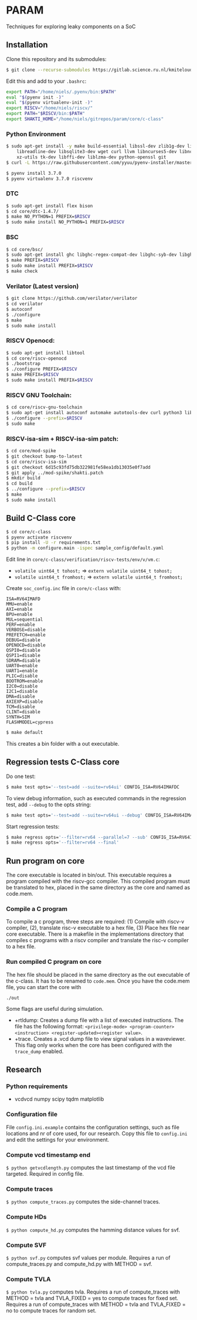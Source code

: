 # PARAM

Techniques for exploring leaky components on a SoC

## Installation
Clone this repository and its submodules:
```bash
$ git clone --recurse-submodules https://gitlab.science.ru.nl/kmiteloudi/param.git
```

Edit this and add to your `.bashrc`:
```bash
export PATH="/home/niels/.pyenv/bin:$PATH"
eval "$(pyenv init -)"
eval "$(pyenv virtualenv-init -)"
export RISCV="/home/niels/riscv/"
export PATH="$RISCV/bin:$PATH"
export SHAKTI_HOME="/home/niels/gitrepos/param/core/c-class"
```

### Python Environment
```bash
$ sudo apt-get install -y make build-essential libssl-dev zlib1g-dev libbz2-dev \
    libreadline-dev libsqlite3-dev wget curl llvm libncurses5-dev libncursesw5-dev \
    xz-utils tk-dev libffi-dev liblzma-dev python-openssl git
$ curl -L https://raw.githubusercontent.com/yyuu/pyenv-installer/master/bin/pyenv-installer | bash

$ pyenv install 3.7.0
$ pyenv virtualenv 3.7.0 riscvenv
```

### DTC
```bash
$ sudo apt-get install flex bison
$ cd core/dtc-1.4.7/
$ make NO_PYTHON=1 PREFIX=$RISCV
$ sudo make install NO_PYTHON=1 PREFIX=$RISCV
```

### BSC
```bash
$ cd core/bsc/
$ sudo apt-get install ghc libghc-regex-compat-dev libghc-syb-dev libghc-old-time-dev libghc-split-dev ghc-prof libghc-regex-compat-prof libghc-syb-prof libghc-old-time-prof libghc-split-prof gperf autoconf tcl-dev flex bison iverilog
$ make PREFIX=$RISCV
$ sudo make install PREFIX=$RISCV
$ make check
```

### Verilator (Latest version)
```bash
$ git clone https://github.com/verilator/verilator
$ cd verilator
$ autoconf
$ ./configure
$ make 
$ sudo make install
```


### RISCV Openocd:
```bash
$ sudo apt-get install libtool
$ cd core/riscv-openocd
$ ./bootstrap 
$ ./configure PREFIX=$RISCV
$ make PREFIX=$RISCV
$ sudo make install PREFIX=$RISCV
```

### RISCV GNU Toolchain:
```bash
$ cd core/riscv-gnu-toolchain
$ sudo apt-get install autoconf automake autotools-dev curl python3 libmpc-dev libmpfr-dev libgmp-dev gawk build-essential bison flex texinfo gperf libtool patchutils bc zlib1g-dev libexpat-dev
$ ./configure --prefix=$RISCV
$ sudo make
```

### RISCV-isa-sim + RISCV-isa-sim patch: 
```bash
$ cd core/mod-spike                                 
$ git checkout bump-to-latest       
$ cd core/riscv-isa-sim
$ git checkout 6d15c93fd75db322981fe58ea1db13035e0f7add
$ git apply ../mod-spike/shakti.patch
$ mkdir build
$ cd build
$ ../configure --prefix=$RISCV
$ make
$ sudo make install
```

## Build C-Class core
```bash
$ cd core/c-class
$ pyenv activate riscvenv
$ pip install -U -r requirements.txt
$ python -m configure.main -ispec sample_config/default.yaml
```

Edit line in `core/c-class/verification/riscv-tests/env/v/vm.c`: 
- `volatile uint64_t tohost;` => `extern volatile uint64_t tohost;`
- `volatile uint64_t fromhost;` => `extern volatile uint64_t fromhost;`

Create `soc_config.inc` file in `core/c-class` with:
```
ISA=RV64IMAFD
MMU=enable
AXI=enable
BPU=enable
MUL=sequential
PERF=enable
VERBOSE=disable
PREFETCH=enable
DEBUG=disable
OPENOCD=disable
QSPI0=disable
QSPI1=disable
SDRAM=disable
UART0=enable
UART1=enable
PLIC=disable
BOOTROM=enable
I2C0=disable
I2C1=disable
DMA=disable
AXIEXP=disable
TCM=disable
CLINT=disable
SYNTH=SIM
FLASHMODEL=cypress
```

```bash
$ make default
```
This creates a bin folder with a out executable. 

## Regression tests C-Class core
Do one test:
```bash
$ make test opts='--test=add --suite=rv64ui' CONFIG_ISA=RV64IMAFDC
```

To view debug information, such as executed commands in the regression test, add `--debug` to the opts string:
```bash
$ make test opts='--test=add --suite=rv64ui --debug' CONFIG_ISA=RV64IMAFDC
```

Start regression tests:
```bash
$ make regress opts='--filter=rv64 --parallel=7 --sub' CONFIG_ISA=RV64IMAFDC
$ make regress opts='--filter=rv64 --final'
```


## Run program on core
The core executable is located in bin/out. This executable requires a program compiled with the riscv-gcc compiler. This compiled program must be translated to hex, placed in the same directory as the core and named as code.mem.

### Compile a C program
To compile a c program, three steps are required: (1) Compile with riscv-v compiler, (2), translate risc-v executable to a hex file, (3) Place hex file near core executable. There is a makefile in the implementations directory that compiles c programs with a riscv compiler and translate the risc-v compiler to a hex file. 

### Run compiled C program on core 
The hex file should be placed in the same directory as the out executable of the c-class. It has to be renamed to `code.mem`. Once you have the code.mem file, you can start the core with
```
./out
```

Some flags are useful during simulation.
 - +rtldump: Creates a dump file with a list of executed instructions. The file has the following format: `<privilege-mode> <program-counter> <instruction> <register-updated><register value>`. 
 - +trace. Creates a .vcd dump file to view signal values in a waveviewer. This flag only works when the core has been configured with the `trace_dump` enabled.
 
 ## Research
 
 ### Python requirements
 - vcdvcd numpy scipy tqdm matplotlib
 
 ### Configuration file
 File `config.ini.example` contains the configuration settings, such as file locations and nr of core used, for our research. Copy this file to `config.ini` and edit the settings for your environment.
 
 
 ### Compute vcd timestamp end
 `$ python getvcdlength.py` computes the last timestamp of the vcd file targeted. Required in config file.
 ### Compute traces
 `$ python compute_traces.py` computes the side-channel traces.
 
 ### Compute HDs
 `$ python compute_hd.py` computes the hamming distance values for svf.
 
 ### Compute SVF
 `$ python svf.py` computes svf values per module. Requires a run of compute_traces.py and compute_hd.py with METHOD = svf. 

 ### Compute TVLA
 `$ python tvla.py` computes tvla. Requires a run of compute_traces with METHOD = tvla and TVLA_FIXED = yes to compute traces for fixed set. Requires a run of compute_traces with METHOD = tvla and TVLA_FIXED = no to compute traces for random set. 

